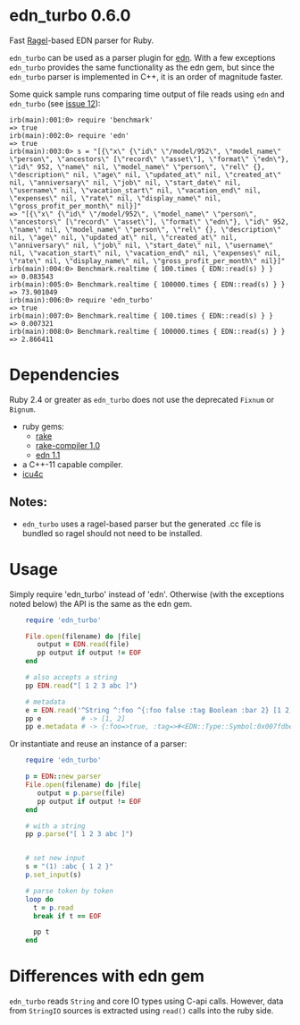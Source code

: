edn_turbo 0.6.0
===============

Fast [Ragel](http://www.colm.net/open-source/ragel/)-based EDN parser for Ruby.

`edn_turbo` can be used as a parser plugin for
[edn](https://github.com/relevance/edn-ruby). With a few exceptions
`edn_turbo` provides the same functionality as the edn gem, but since
the `edn_turbo` parser is implemented in C++, it is an order of
magnitude faster.

Some quick sample runs comparing time output of file reads using `edn`
and `edn_turbo` (see [issue 12](https://github.com/relevance/edn-ruby/issues/12)):

```
irb(main):001:0> require 'benchmark'
=> true
irb(main):002:0> require 'edn'
=> true
irb(main):003:0> s = "[{\"x\" {\"id\" \"/model/952\", \"model_name\" \"person\", \"ancestors\" [\"record\" \"asset\"], \"format\" \"edn\"}, \"id\" 952, \"name\" nil, \"model_name\" \"person\", \"rel\" {}, \"description\" nil, \"age\" nil, \"updated_at\" nil, \"created_at\" nil, \"anniversary\" nil, \"job\" nil, \"start_date\" nil, \"username\" nil, \"vacation_start\" nil, \"vacation_end\" nil, \"expenses\" nil, \"rate\" nil, \"display_name\" nil, \"gross_profit_per_month\" nil}]"
=> "[{\"x\" {\"id\" \"/model/952\", \"model_name\" \"person\", \"ancestors\" [\"record\" \"asset\"], \"format\" \"edn\"}, \"id\" 952, \"name\" nil, \"model_name\" \"person\", \"rel\" {}, \"description\" nil, \"age\" nil, \"updated_at\" nil, \"created_at\" nil, \"anniversary\" nil, \"job\" nil, \"start_date\" nil, \"username\" nil, \"vacation_start\" nil, \"vacation_end\" nil, \"expenses\" nil, \"rate\" nil, \"display_name\" nil, \"gross_profit_per_month\" nil}]"
irb(main):004:0> Benchmark.realtime { 100.times { EDN::read(s) } }
=> 0.083543
irb(main):005:0> Benchmark.realtime { 100000.times { EDN::read(s) } }
=> 73.901049
irb(main):006:0> require 'edn_turbo'
=> true
irb(main):007:0> Benchmark.realtime { 100.times { EDN::read(s) } }
=> 0.007321
irb(main):008:0> Benchmark.realtime { 100000.times { EDN::read(s) } }
=> 2.866411
```

Dependencies
============

Ruby 2.4 or greater as `edn_turbo` does not use the deprecated `Fixnum` or `Bignum`.

- ruby gems:
  - [rake](http://rake.rubyforge.org)
  - [rake-compiler 1.0](http://rake-compiler.rubyforge.org)
  - [edn 1.1](https://github.com/relevance/edn-ruby)
- a C++-11 capable compiler.
- [icu4c](http://icu-project.org/apiref/icu4c/)

Notes:
------

- `edn_turbo` uses a ragel-based parser but the generated .cc file is
  bundled so ragel should not need to be installed.

Usage
=====

Simply require 'edn_turbo' instead of 'edn'. Otherwise (with the exceptions noted below)
the API is the same as the edn gem.

```ruby
    require 'edn_turbo'

    File.open(filename) do |file|
       output = EDN.read(file)
       pp output if output != EOF
    end

    # also accepts a string
    pp EDN.read("[ 1 2 3 abc ]")

	# metadata
	e = EDN.read('^String ^:foo ^{:foo false :tag Boolean :bar 2} [1 2]')
	pp e          # -> [1, 2]
	pp e.metadata # -> {:foo=>true, :tag=>#<EDN::Type::Symbol:0x007fdbea8a29b0 @symbol=:String>, :bar=>2}

```

Or instantiate and reuse an instance of a parser:

```ruby
    require 'edn_turbo'

    p = EDN::new_parser
    File.open(filename) do |file|
       output = p.parse(file)
       pp output if output != EOF
    end

    # with a string
    pp p.parse("[ 1 2 3 abc ]")


    # set new input
    s = "(1) :abc { 1 2 }"
    p.set_input(s)

    # parse token by token
    loop do
      t = p.read
      break if t == EOF

      pp t
    end
```

Differences with edn gem
========================
`edn_turbo` reads `String` and core IO types using C-api calls.
However, data from `StringIO` sources is extracted using `read()`
calls into the ruby side.
